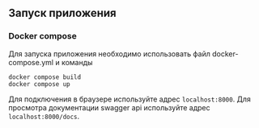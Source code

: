 ## Запуск приложения

### Docker compose
Для запуска приложения необходимо использовать файл docker-compose.yml и команды
```
docker compose build
docker compose up
```

Для подключения в браузере используйте адрес `localhost:8000`. Для просмотра документации swagger api используйте адрес `localhost:8000/docs`.
